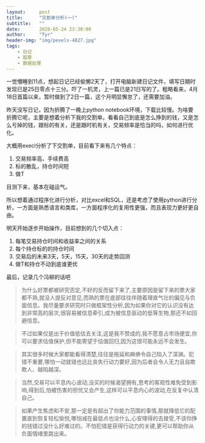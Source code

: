 ```yaml
---
layout:     post
title:      "交割单分析(一)"
subtitle:   ""
date:       2020-05-24 23:30:00
author:     "Tyr"
header-img: "img/pexels-4827.jpg"
tags:
    - 日记
    - 股票
    - 数据处理
---
```


一觉懵睡到11点，想起日记已经偷懒2天了，打开电脑新建日记文件，填写日期时发现已是25日零点十三分。吓了一机灵，上一篇已是21日写的了。粗略看来，4月18日首篇以来，暂时做到了2日一篇，这个月明显懈怠了，还需要加油。

昨天没写日记，因为折腾了一晚上python notebook环境，下载比较慢。为啥要折腾它呢，主要是想着分析下我的交割单。看看自己到底是怎么挣到的钱，又是怎么亏掉的钱，跟标的有关，还是跟时机有关，交易频率是恰当的吗，如何进行优化。

大概用execl分析了下交割单，目前看下来有几个特点：

1. 交易频率高，手续费高
2. 标的散乱，持仓时间短
3. 做T

目测下来，基本在碰运气。

所以想着通过程序化进行分析，对比excel和SQL，还是考虑了使用python进行分析，一方面是熟悉语言和类库，一方面程序化的复用性更强，而且表现力更好更自由。

明天开始逐步开始操作，目前想到的几个切入点：

1. 每笔交易持仓时间和收益率之间的关系
2. 每个持仓标的的持仓时间
3. 交易后的未来3天，5天，15天，30天的走势回测
4. 做T和持仓不动到底谁更优

最后，记录几个冯柳的话吧

> 为什么好票都被研究否定,不好的反而留下来了,主要原因是留下来的票大家都不熟,就没人提反对意见,而熟的票在底部往往伴随着理直气壮的偏见与负面信息。我尽量要求研究时只做框架性分析,因为如果你对它的认识没有达到非常高的层次,很容易被信息牵引,成为被信息驱动的低等生物,那还不如回避信息。

> 不过如果仅是出于价值低估去关注,这是我不赞成的,我不愿意占市场便宜,你可以要求估值保护,但不能寄望于估值回归,因为这很可能永远不会发生。

> 其实很多时候大家都能看得清楚,往往是拖延和麻痹令自己陷入了深渊。犯错不重要,哪怕一动就错也远比丧失行动力要好,因为后者会令人无力且自欺欺人、越陷越深。

> 当然,交易可以平息内心波动,没买的时候渴望拥有,思考的客观性难免受到影响,得到后,怕被伤害的担忧又会产生,这样可以平息内心的波动,在反复中认清自己。

> 如果产生焦虑和不安,那一定是有超出了你能力范围的事情,那就降低它的配置直到恢复轻松愉悦,哪怕减在最低点也没什么,心安理得的去接受,不该你挣的钱错过没什么好难过的。不怕犯错是获得行动力的关键,更可以帮助你从负面情绪里跳出来。
